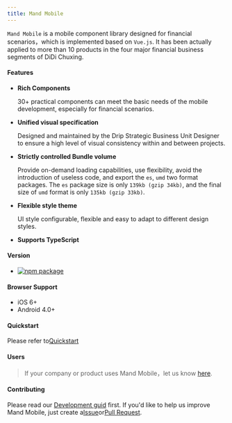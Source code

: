 ```yaml
---
title: Mand Mobile
---
```


`Mand Mobile` is a mobile component library designed for financial scenarios，which is implemented based on `Vue.js`. It has been actually applied to more than 10 products in the four major financial business segments of DiDi Chuxing.

#### Features

* <b>Rich Components</b>

    30+ practical components can meet the basic needs of the mobile development, especially for financial scenarios.

* <b>Unified visual specification</b> 

    Designed and maintained by the Drip Strategic Business Unit Designer to ensure a high level of visual consistency within and between projects.

* <b>Strictly controlled Bundle volume </b> 

    Provide on-demand loading capabilities, use flexibility, avoid the introduction of useless code, and export the `es`, `umd` two format packages. The `es` package size is only `139kb (gzip 34kb)`, and the final size of `umd` format is only `135kb (gzip 33kb)`.

* <b>Flexible style theme</b> 

    UI style configurable, flexible and easy to adapt to different design styles.

* <b>Supports TypeScript</b> 

#### Version
- [![npm package](http://img.shields.io/npm/v/mand-mobile.svg?style=flat-square)](http://npmjs.com/package/mand-mobile)

#### Browser Support

* iOS 6+
* Android 4.0+

#### Quickstart

Please refer to<a href="#/docs/started">Quickstart</a>

#### Users

> If your company or product uses Mand Mobile，let us know [here](https://github.com/didi/mand-mobile/issues/59).

#### Contributing

Please read our <a href="#/docs/development">Development guid</a> first. If you'd like to help us improve Mand Mobile, just create a<a href="https://github.com/didi/mand-mobile/issues" targe="_blank">Issue</a>or<a href="https://github.com/didi/mand-mobile/pulls" targe="_blank">Pull Request</a>.



